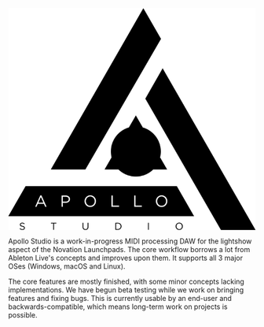 <p align="center"><img align="center" src="https://raw.githubusercontent.com/mat1jaczyyy/apollo-studio/master/assets/logo/ApolloStudio_TextLogo_Black.png"/></p>

Apollo Studio is a work-in-progress MIDI processing DAW for the lightshow aspect of the Novation Launchpads. The core workflow borrows a lot from Ableton Live's concepts and improves upon them. It supports all 3 major OSes (Windows, macOS and Linux).

The core features are mostly finished, with some minor concepts lacking implementations. We have begun beta testing while we work on bringing features and fixing bugs. This is currently usable by an end-user and backwards-compatible, which means long-term work on projects is possible.
